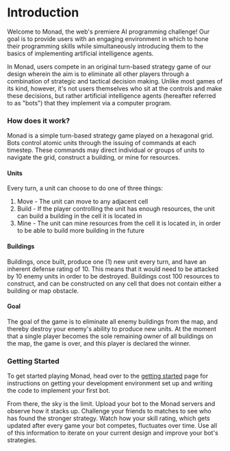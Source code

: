 # Introduction

Welcome to Monad, the web's premiere AI programming challenge! Our goal is to provide users
with an engaging environment in which to hone their programming skills while simultaneously
introducing them to the basics of implementing artificial intelligence agents.

In Monad, users compete in an original turn-based strategy game of our design wherein the aim is to
eliminate all other players through a combination of strategic and tactical decision making.
Unlike most games of its kind, however, it's not users themselves who sit at the controls
and make these decisions, but rather artificial intelligence agents (hereafter referred to as "bots")
that they implement via a computer program.

### How does it work?

Monad is a simple turn-based strategy game played on a hexagonal grid. Bots control
atomic units through the issuing of commands at each timestep. These commands may
direct individual or groups of units to navigate the grid, construct a building, or
mine for resources.

#### Units

Every turn, a unit can choose to do one of three things:

1. Move - The unit can move to any adjacent cell
2. Build - If the player controlling the unit has enough resources, the unit can build a building in the
cell it is located in
3. Mine - The unit can mine resources from the cell it is located in, in order to be able to build more
building in the future

#### Buildings

Buildings, once built, produce one (1) new unit every turn, and have an inherent defense rating of 10.
This means that it would need to be attacked by 10 enemy units in order to be destroyed. Buildings cost 100
resources to construct, and can be constructed on any cell that does not contain either a building
or map obstacle.

#### Goal

The goal of the game is to eliminate all enemy buildings from the map, and thereby destroy your
enemy's ability to produce new units. At the moment that a single player becomes the
sole remaining owner of all buildings on the map, the game is over, and this player is
declared the winner.

### Getting Started

To get started playing Monad, head over to the [getting started](../getting-started/README.md) page
for instructions on getting your development environment set up and writing the code
to implement your first bot.

From there, the sky is the limit.
Upload your bot to the Monad servers and observe how it stacks up. Challenge your
friends to matches to see who has found the stronger strategy.
Watch how your skill rating, which
gets updated after every game your bot competes, fluctuates over time. Use all of this information to
iterate on your current design and improve your bot's strategies. 

